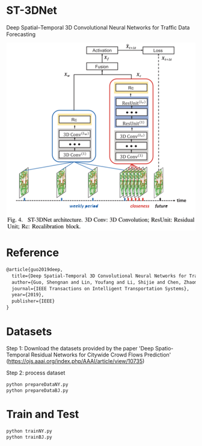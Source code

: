 # ST-3DNet

Deep Spatial–Temporal 3D Convolutional Neural Networks for Trafﬁc Data Forecasting

<img src="ST3DNet.png" alt="image-20210701111014324" style="zoom:50%;" />

# Reference

```latex
@article{guo2019deep,
  title={Deep Spatial-Temporal 3D Convolutional Neural Networks for Traffic Data Forecasting},
  author={Guo, Shengnan and Lin, Youfang and Li, Shijie and Chen, Zhaoming and Wan, Huaiyu},
  journal={IEEE Transactions on Intelligent Transportation Systems},
  year={2019},
  publisher={IEEE}
}
```

# Datasets

Step 1: Download the datasets provided by the paper 'Deep Spatio-Temporal Residual Networks for Citywide Crowd Flows Prediction' (https://ojs.aaai.org/index.php/AAAI/article/view/10735)  

Step 2: process dataset

```shell
python prepareDataNY.py
python prepareDataBJ.py
```

# Train and Test

```shell
python trainNY.py
python trainBJ.py
```

